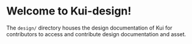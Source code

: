 # Welcome to Kui-design!

The `design/` directory houses the design documentation of Kui for contributors to access and contribute design documentation and asset.
